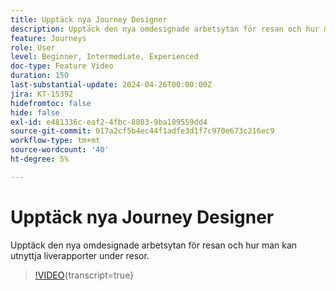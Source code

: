 ```yaml
---
title: Upptäck nya Journey Designer
description: Upptäck den nya omdesignade arbetsytan för resan och hur man kan utnyttja liverapporter under resor.
feature: Journeys
role: User
level: Beginner, Intermediate, Experienced
doc-type: Feature Video
duration: 150
last-substantial-update: 2024-04-26T00:00:00Z
jira: KT-15392
hidefromtoc: false
hide: false
exl-id: e481336c-eaf2-4fbc-8803-9ba109559dd4
source-git-commit: 017a2cf5b4ec44f1adfe3d1f7c970e673c216ec9
workflow-type: tm+mt
source-wordcount: '40'
ht-degree: 5%

---
```


# Upptäck nya Journey Designer

Upptäck den nya omdesignade arbetsytan för resan och hur man kan utnyttja liverapporter under resor.

>[!VIDEO](https://video.tv.adobe.com/v/3443599/?learn=on&captions=swe){transcript=true}
